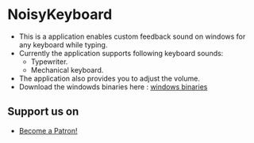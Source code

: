 # NoisyKeyboard
- This is a application enables custom feedback sound on windows for any keyboard while typing.
- Currently the application supports following keyboard sounds:
  - Typewriter.
  - Mechanical keyboard.
- The application also provides you to adjust the volume.
- Download the windowds binaries here : [windows binaries](https://github.com/Prashanth-BC/NoisyKeyboard/releases)
## Support us on
- <a href="https://www.patreon.com/bePatron?u=53176927" data-patreon-widget-type="become-patron-button">Become a Patron!
